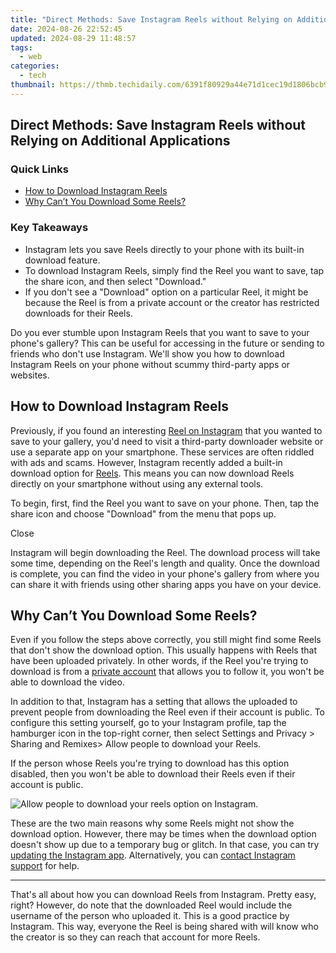 ```yaml
---
title: "Direct Methods: Save Instagram Reels without Relying on Additional Applications"
date: 2024-08-26 22:52:45
updated: 2024-08-29 11:48:57
tags:
  - web
categories:
  - tech
thumbnail: https://thmb.techidaily.com/6391f80929a44e71d1cec19d1806bcb918554d022df1dd84ca222ff30839f7f0.jpg
---
```


## Direct Methods: Save Instagram Reels without Relying on Additional Applications

### Quick Links

* [How to Download Instagram Reels](https://tiktok-videos.techidaily.com/updated-complete-guide-for-tiktok-elements-for-2024/)
* [Why Can’t You Download Some Reels?](https://location-social.techidaily.com/in-2024-how-to-change-your-realme-c67-4g-location-on-twitter-drfone-by-drfone-virtual-android/)

### Key Takeaways

* Instagram lets you save Reels directly to your phone with its built-in download feature.
* To download Instagram Reels, simply find the Reel you want to save, tap the share icon, and then select "Download."
* If you don't see a "Download" option on a particular Reel, it might be because the Reel is from a private account or the creator has restricted downloads for their Reels.

 Do you ever stumble upon Instagram Reels that you want to save to your phone's gallery? This can be useful for accessing in the future or sending to friends who don't use Instagram. We'll show you how to download Instagram Reels on your phone without scummy third-party apps or websites.

##  How to Download Instagram Reels

 Previously, if you found an interesting [Reel on Instagram](https://fox-blue.techidaily.com/2024-approved-harness-the-potential-of-gratuitous-timer-tools/) that you wanted to save to your gallery, you'd need to visit a third-party downloader website or use a separate app on your smartphone. These services are often riddled with ads and scams. However, Instagram recently added a built-in download option for [Reels](https://app-tips.techidaily.com/comprehensive-itunes-backup-strategies-learn-the-best-techniques-for-protection/). This means you can now download Reels directly on your smartphone without using any external tools.

 To begin, first, find the Reel you want to save on your phone. Then, tap the share icon and choose "Download" from the menu that pops up.

Close 

 Instagram will begin downloading the Reel. The download process will take some time, depending on the Reel's length and quality. Once the download is complete, you can find the video in your phone's gallery from where you can share it with friends using other sharing apps you have on your device.

##  Why Can’t You Download Some Reels?

 Even if you follow the steps above correctly, you still might find some Reels that don't show the download option. This usually happens with Reels that have been uploaded privately. In other words, if the Reel you're trying to download is from a [private account](https://screen-video-capture.techidaily.com/new-2024-approved-dynamic-speaker-analysis-episode-8/) that allows you to follow it, you won't be able to download the video.

 In addition to that, Instagram has a setting that allows the uploaded to prevent people from downloading the Reel even if their account is public. To configure this setting yourself, go to your Instagram profile, tap the hamburger icon in the top-right corner, then select Settings and Privacy > Sharing and Remixes> Allow people to download your Reels.

 If the person whose Reels you're trying to download has this option disabled, then you won't be able to download their Reels even if their account is public.

![Allow people to download your reels option on Instagram.](https://static1.howtogeekimages.com/wordpress/wp-content/uploads/2024/06/allow-people-to-download-your-reels-option-on-instagram.jpg) 

 These are the two main reasons why some Reels might not show the download option. However, there may be times when the download option doesn't show up due to a temporary bug or glitch. In that case, you can try [updating the Instagram app](https://fox-direct.techidaily.com/new-2024-approved-unveiling-the-real-value-in-cloud-storage-charges/). Alternatively, you can [contact Instagram support](https://help.instagram.com/270447560766967/?helpref=topq) for help.

---

 That's all about how you can download Reels from Instagram. Pretty easy, right? However, do note that the downloaded Reel would include the username of the person who uploaded it. This is a good practice by Instagram. This way, everyone the Reel is being shared with will know who the creator is so they can reach that account for more Reels.

<ins class="adsbygoogle"
     style="display:block"
     data-ad-format="autorelaxed"
     data-ad-client="ca-pub-7571918770474297"
     data-ad-slot="1223367746"></ins>



<ins class="adsbygoogle"
     style="display:block"
     data-ad-client="ca-pub-7571918770474297"
     data-ad-slot="8358498916"
     data-ad-format="auto"
     data-full-width-responsive="true"></ins>
